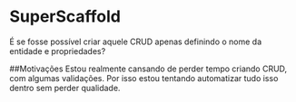 # SuperScaffold
É se fosse possível criar aquele CRUD apenas definindo o nome da entidade e propriedades?

##Motivações
Estou realmente cansando de perder tempo criando CRUD, com algumas validações. Por isso estou tentando automatizar tudo isso dentro sem perder qualidade.
